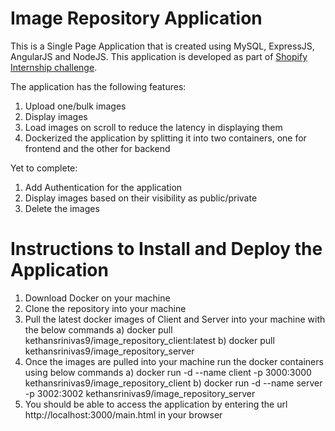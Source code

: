 # Image Repository Application
This is a Single Page Application that is created using MySQL, ExpressJS, AngularJS and NodeJS. This application is developed as part of [Shopify Internship challenge](https://docs.google.com/document/d/1ZKRywXQLZWOqVOHC4JkF3LqdpO3Llpfk_CkZPR8bjak/edit#).


The application has the following features:
1. Upload one/bulk images
2. Display images
3. Load images on scroll to reduce the latency in displaying them
4. Dockerized the application by splitting it into two containers, one for frontend and the other for backend


Yet to complete:
1. Add Authentication for the application
2. Display images based on their visibility as public/private
3. Delete the images

# Instructions to Install and Deploy the Application
1. Download Docker on your machine
2. Clone the repository into your machine
3. Pull the latest docker images of Client and Server into your machine with the below commands
   a) docker pull kethansrinivas9/image_repository_client:latest
   b) docker pull kethansrinivas9/image_repository_server
4. Once the images are pulled into your machine run the docker containers using below commands
   a) docker run -d --name client -p 3000:3000 kethansrinivas9/image_repository_client
   b) docker run -d --name server -p 3002:3002 kethansrinivas9/image_repository_server
5. You should be able to access the application by entering the url http://localhost:3000/main.html in your browser
